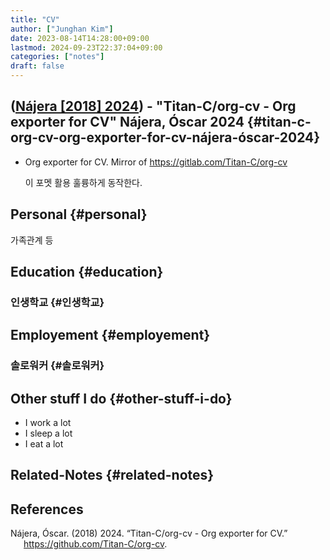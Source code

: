 ```yaml
---
title: "CV"
author: ["Junghan Kim"]
date: 2023-08-14T14:28:00+09:00
lastmod: 2024-09-23T22:37:04+09:00
categories: ["notes"]
draft: false
---
```


## (<a href="#citeproc_bib_item_1">Nájera [2018] 2024</a>) - "Titan-C/org-cv - Org exporter for CV" Nájera, Óscar 2024 {#titan-c-org-cv-org-exporter-for-cv-nájera-óscar-2024}

-   Org exporter for CV. Mirror of <https://gitlab.com/Titan-C/org-cv>

    이 포멧 활용 훌륭하게 동작한다.


## Personal {#personal}

가족관계 등


## Education {#education}


### 인생학교 {#인생학교}


## Employement {#employement}


### 솔로워커 {#솔로워커}


## Other stuff I do {#other-stuff-i-do}

-   I work a lot
-   I sleep a lot
-   I eat a lot


## Related-Notes {#related-notes}

## References

<style>.csl-entry{text-indent: -1.5em; margin-left: 1.5em;}</style><div class="csl-bib-body">
  <div class="csl-entry"><a id="citeproc_bib_item_1"></a>Nájera, Óscar. (2018) 2024. “Titan-C/org-cv - Org exporter for CV.” <a href="https://github.com/Titan-C/org-cv">https://github.com/Titan-C/org-cv</a>.</div>
</div>
